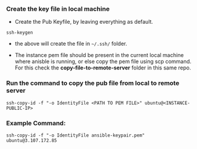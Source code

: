 

### Create the key file in local machine

- Create the Pub Keyfile, by leaving everything as default.
```
ssh-keygen
```
- the above will create the file in  `~/.ssh/` folder.

- The instance pem file should be present in the current local machine where anisble is running, or else copy the pem file using scp command. For this check the **copy-file-to-remote-server** folder in this same repo.

### Run the command to copy the pub file from local to remote server


```
ssh-copy-id -f "-o IdentityFile <PATH TO PEM FILE>" ubuntu@<INSTANCE-PUBLIC-IP>
```


### Example Command:
```
ssh-copy-id -f "-o IdentityFile ansible-keypair.pem" ubuntu@3.107.172.85
```
